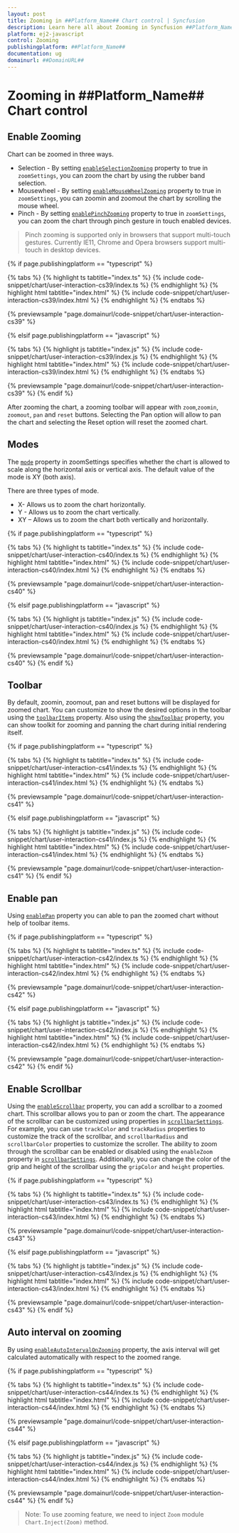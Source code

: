 ```yaml
---
layout: post
title: Zooming in ##Platform_Name## Chart control | Syncfusion
description: Learn here all about Zooming in Syncfusion ##Platform_Name## Chart control of Syncfusion Essential JS 2 and more.
platform: ej2-javascript
control: Zooming 
publishingplatform: ##Platform_Name##
documentation: ug
domainurl: ##DomainURL##
---
```


# Zooming in ##Platform_Name## Chart control

## Enable Zooming

Chart can be zoomed in three ways.

* Selection - By setting [`enableSelectionZooming`](../api/chart/zoomSettingsModel/) property to true in `zoomSettings`, you can zoom the chart by using the rubber band selection.
* Mousewheel - By setting [`enableMouseWheelZooming`](../api/chart/zoomSettingsModel/) property to true in `zoomSettings`, you can zoomin and zoomout the chart by scrolling the mouse wheel.
* Pinch - By setting  [`enablePinchZooming`](../api/chart/zoomSettingsModel/) property to true in `zoomSettings`, you can zoom the chart through pinch gesture in touch enabled devices.

>Pinch zooming is supported only in browsers that support multi-touch gestures. Currently IE11, Chrome and Opera browsers support multi-touch in desktop devices.

{% if page.publishingplatform == "typescript" %}

 {% tabs %}
{% highlight ts tabtitle="index.ts" %}
{% include code-snippet/chart/user-interaction-cs39/index.ts %}
{% endhighlight %}
{% highlight html tabtitle="index.html" %}
{% include code-snippet/chart/user-interaction-cs39/index.html %}
{% endhighlight %}
{% endtabs %}
        
{% previewsample "page.domainurl/code-snippet/chart/user-interaction-cs39" %}

{% elsif page.publishingplatform == "javascript" %}

{% tabs %}
{% highlight js tabtitle="index.js" %}
{% include code-snippet/chart/user-interaction-cs39/index.js %}
{% endhighlight %}
{% highlight html tabtitle="index.html" %}
{% include code-snippet/chart/user-interaction-cs39/index.html %}
{% endhighlight %}
{% endtabs %}

{% previewsample "page.domainurl/code-snippet/chart/user-interaction-cs39" %}
{% endif %}

After zooming the chart, a zooming toolbar will appear with `zoom`,`zoomin`, `zoomout`, `pan` and `reset` buttons. Selecting the Pan option will allow to pan the chart and selecting the Reset option will reset the zoomed chart.

## Modes

The [`mode`](../api/chart/zoomSettingsModel/) property in zoomSettings specifies whether the chart is allowed to scale along the horizontal axis or vertical axis. The default value of the mode is XY (both axis).

There are three types of mode.

* X- Allows us to zoom the chart horizontally.
* Y - Allows us to zoom the chart vertically.
* XY – Allows us to zoom the chart both vertically and horizontally.

{% if page.publishingplatform == "typescript" %}

 {% tabs %}
{% highlight ts tabtitle="index.ts" %}
{% include code-snippet/chart/user-interaction-cs40/index.ts %}
{% endhighlight %}
{% highlight html tabtitle="index.html" %}
{% include code-snippet/chart/user-interaction-cs40/index.html %}
{% endhighlight %}
{% endtabs %}
        
{% previewsample "page.domainurl/code-snippet/chart/user-interaction-cs40" %}

{% elsif page.publishingplatform == "javascript" %}

{% tabs %}
{% highlight js tabtitle="index.js" %}
{% include code-snippet/chart/user-interaction-cs40/index.js %}
{% endhighlight %}
{% highlight html tabtitle="index.html" %}
{% include code-snippet/chart/user-interaction-cs40/index.html %}
{% endhighlight %}
{% endtabs %}

{% previewsample "page.domainurl/code-snippet/chart/user-interaction-cs40" %}
{% endif %}

## Toolbar

By default, zoomin, zoomout, pan and reset buttons will be displayed for zoomed chart. You can customize to show the desired options in the toolbar using the [`toolbarItems`](../api/chart/zoomSettingsModel/#toolbaritems) property. Also using the [`showToolbar`](../api/chart/zoomSettingsModel/#showtoolbar) property, you can show toolkit for zooming and panning the chart during initial rendering itself.

{% if page.publishingplatform == "typescript" %}

 {% tabs %}
{% highlight ts tabtitle="index.ts" %}
{% include code-snippet/chart/user-interaction-cs41/index.ts %}
{% endhighlight %}
{% highlight html tabtitle="index.html" %}
{% include code-snippet/chart/user-interaction-cs41/index.html %}
{% endhighlight %}
{% endtabs %}
        
{% previewsample "page.domainurl/code-snippet/chart/user-interaction-cs41" %}

{% elsif page.publishingplatform == "javascript" %}

{% tabs %}
{% highlight js tabtitle="index.js" %}
{% include code-snippet/chart/user-interaction-cs41/index.js %}
{% endhighlight %}
{% highlight html tabtitle="index.html" %}
{% include code-snippet/chart/user-interaction-cs41/index.html %}
{% endhighlight %}
{% endtabs %}

{% previewsample "page.domainurl/code-snippet/chart/user-interaction-cs41" %}
{% endif %}

## Enable pan

Using [`enablePan`](../api/chart/zoomSettingsModel/) property you can able to pan the zoomed chart without help of toolbar items.

{% if page.publishingplatform == "typescript" %}

 {% tabs %}
{% highlight ts tabtitle="index.ts" %}
{% include code-snippet/chart/user-interaction-cs42/index.ts %}
{% endhighlight %}
{% highlight html tabtitle="index.html" %}
{% include code-snippet/chart/user-interaction-cs42/index.html %}
{% endhighlight %}
{% endtabs %}
        
{% previewsample "page.domainurl/code-snippet/chart/user-interaction-cs42" %}

{% elsif page.publishingplatform == "javascript" %}

{% tabs %}
{% highlight js tabtitle="index.js" %}
{% include code-snippet/chart/user-interaction-cs42/index.js %}
{% endhighlight %}
{% highlight html tabtitle="index.html" %}
{% include code-snippet/chart/user-interaction-cs42/index.html %}
{% endhighlight %}
{% endtabs %}

{% previewsample "page.domainurl/code-snippet/chart/user-interaction-cs42" %}
{% endif %}

## Enable Scrollbar

Using the [`enableScrollbar`](../api/chart/zoomSettingsModel/#enablescrollbar) property, you can add a scrollbar to a zoomed chart. This scrollbar allows you to pan or zoom the chart. The appearance of the scrollbar can be customized using properties in [`scrollbarSettings`](../api/chart/scrollbarSettings/). For example, you can use `trackColor` and `trackRadius` properties to customize the track of the scrollbar, and `scrollbarRadius` and `scrollbarColor` properties to customize the scroller. The ability to zoom through the scrollbar can be enabled or disabled using the `enableZoom` property in [`scrollbarSettings`](../api/chart/scrollbarSettings/). Additionally, you can change the color of the grip and height of the scrollbar using the `gripColor` and `height` properties.

{% if page.publishingplatform == "typescript" %}

 {% tabs %}
{% highlight ts tabtitle="index.ts" %}
{% include code-snippet/chart/user-interaction-cs43/index.ts %}
{% endhighlight %}
{% highlight html tabtitle="index.html" %}
{% include code-snippet/chart/user-interaction-cs43/index.html %}
{% endhighlight %}
{% endtabs %}
        
{% previewsample "page.domainurl/code-snippet/chart/user-interaction-cs43" %}

{% elsif page.publishingplatform == "javascript" %}

{% tabs %}
{% highlight js tabtitle="index.js" %}
{% include code-snippet/chart/user-interaction-cs43/index.js %}
{% endhighlight %}
{% highlight html tabtitle="index.html" %}
{% include code-snippet/chart/user-interaction-cs43/index.html %}
{% endhighlight %}
{% endtabs %}

{% previewsample "page.domainurl/code-snippet/chart/user-interaction-cs43" %}
{% endif %}

## Auto interval on zooming

By using [`enableAutoIntervalOnZooming`](../api/chart/axis/#enableautointervalonzooming) property, the axis interval will get calculated automatically with respect to the zoomed range.

{% if page.publishingplatform == "typescript" %}

 {% tabs %}
{% highlight ts tabtitle="index.ts" %}
{% include code-snippet/chart/user-interaction-cs44/index.ts %}
{% endhighlight %}
{% highlight html tabtitle="index.html" %}
{% include code-snippet/chart/user-interaction-cs44/index.html %}
{% endhighlight %}
{% endtabs %}
        
{% previewsample "page.domainurl/code-snippet/chart/user-interaction-cs44" %}

{% elsif page.publishingplatform == "javascript" %}

{% tabs %}
{% highlight js tabtitle="index.js" %}
{% include code-snippet/chart/user-interaction-cs44/index.js %}
{% endhighlight %}
{% highlight html tabtitle="index.html" %}
{% include code-snippet/chart/user-interaction-cs44/index.html %}
{% endhighlight %}
{% endtabs %}

{% previewsample "page.domainurl/code-snippet/chart/user-interaction-cs44" %}
{% endif %}

>Note: To use zooming feature, we need to inject `Zoom` module `Chart.Inject(Zoom)` method.
